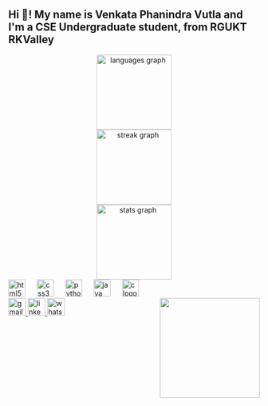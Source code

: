 <h2 align="left">Hi 👋! My name is Venkata Phanindra Vutla and I'm a CSE Undergraduate student, from RGUKT RKValley</h2>

<div align="center">
  <img src="https://github-readme-stats.vercel.app/api/top-langs?username=venkataPhanindraVutla&locale=en&hide_title=false&layout=compact&card_width=320&langs_count=5&theme=dracula&hide_border=true&custom_title=Java" height="150" alt="languages graph" /> <br>
  <img src="https://streak-stats.demolab.com?user=venkataPhanindraVutla&locale=en&mode=weekly&theme=dark&hide_border=false&border_radius=10&date_format=[Y ]M j" height="150" alt="streak graph" /> <br>
  <img src="https://github-readme-stats.vercel.app/api?username=venkataPhanindraVutla&hide_title=false&hide_rank=false&show_icons=true&include_all_commits=true&count_private=true&disable_animations=false&theme=dracula&locale=en&hide_border=true" height="150" alt="stats graph"  />
</div>

<div align="left">
  <img src="https://cdn.jsdelivr.net/gh/devicons/devicon/icons/html5/html5-original.svg" height="34" alt="html5 logo"  />
  <img width="15" />
  <img src="https://cdn.jsdelivr.net/gh/devicons/devicon/icons/css3/css3-original.svg" height="34" alt="css3 logo"  />
  <img width="15" />
  <img src="https://cdn.jsdelivr.net/gh/devicons/devicon/icons/python/python-original.svg" height="34" alt="python logo"  />
  <img width="15" />
  <img src="https://cdn.jsdelivr.net/gh/devicons/devicon/icons/java/java-original.svg" height="34" alt="java logo"  />
  <img width="15" />
  <img src="https://skillicons.dev/icons?i=c" height="34" alt="c logo"  />
</div>

<img align="right" height="200" src="https://i.imgflip.com/65efzo.gif"  />

<div align="left">
  <a href="phanivutla2004@gmail.com" target="_blank">
    <img src="https://img.shields.io/static/v1?message=Gmail&logo=gmail&label=&color=D14836&logoColor=white&labelColor=&style=for-the-badge" height="35" alt="gmail logo"  />
  </a>
  <a href="https://www.linkedin.com/in/phani-v-274186266" target="_blank">
    <img src="https://img.shields.io/static/v1?message=LinkedIn&logo=linkedin&label=&color=0077B5&logoColor=white&labelColor=&style=for-the-badge" height="35" alt="linkedin logo"  />
  </a>
  <a href="wa.me/8688794279" target="_blank">
    <img src="https://img.shields.io/static/v1?message=Whatsapp&logo=whatsapp&label=&color=25D366&logoColor=white&labelColor=&style=for-the-badge" height="35" alt="whatsapp logo"  />
  </a>
</div>
